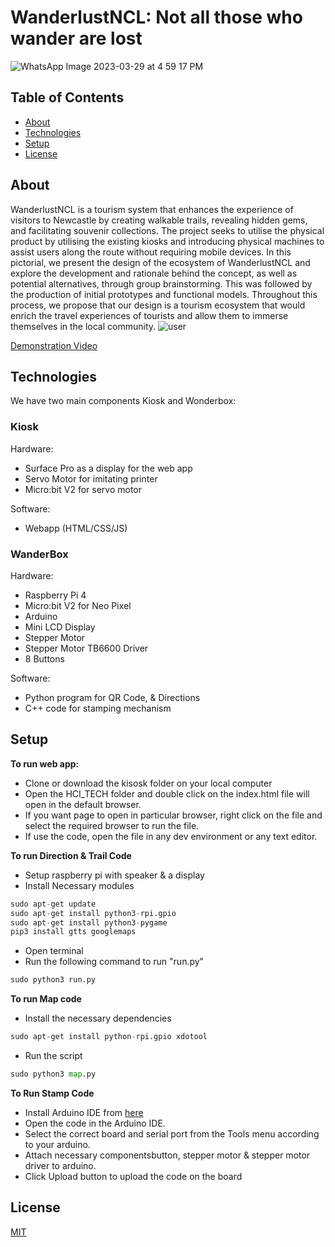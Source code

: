 # WanderlustNCL: Not all those who wander are lost
![WhatsApp Image 2023-03-29 at 4 59 17 PM](https://user-images.githubusercontent.com/75878788/228602856-99d7282c-331a-4257-8de6-ccb3a4b8612e.jpeg)

## Table of Contents
* [About](#about)
* [Technologies](#technologies)
* [Setup](#setup)
* [License](#license)

## About
WanderlustNCL is a tourism system that enhances the experience of visitors to Newcastle by creating walkable trails, revealing hidden gems, and facilitating souvenir collections. The project seeks to utilise the physical product by utilising the existing kiosks and introducing physical machines to assist users along the route without requiring mobile devices. In this pictorial, we present the design of the ecosystem of WanderlustNCL and explore the development and rationale behind the concept, as well as potential alternatives, through group brainstorming. This was followed by the production of initial prototypes and functional models. Throughout this process, we propose that our design is a tourism ecosystem that would enrich the travel experiences of tourists and allow them to immerse themselves in the local community.
![user](https://user-images.githubusercontent.com/75878788/228607731-e02f22ee-6369-4a51-9496-c82464a7cbb1.gif)

[Demonstration Video](https://vimeo.com/811339250)

## Technologies
We have two main components Kiosk and Wonderbox:

### Kiosk
Hardware:
- Surface Pro as a display for the web app
- Servo Motor for imitating printer
- Micro:bit V2 for servo motor

Software:
- Webapp (HTML/CSS/JS)

### WanderBox
Hardware:
- Raspberry Pi 4
- Micro:bit V2 for Neo Pixel
- Arduino
- Mini LCD Display
- Stepper Motor
- Stepper Motor TB6600 Driver
- 8 Buttons

Software:
- Python program for QR Code, & Directions
- C++ code for stamping mechanism

## Setup
**To run web app:**

- Clone or download the kisosk folder on your local computer
- Open the HCI_TECH folder and double click on the index.html file will open in the default browser. 
- If you want page to open in particular browser, right click on the file and select the required browser to run the file.
- If use the code, open the file in any dev environment or any text editor.

**To run Direction & Trail Code**

- Setup raspberry pi with speaker & a display
- Install Necessary modules

```python
sudo apt-get update
sudo apt-get install python3-rpi.gpio
sudo apt-get install python3-pygame
pip3 install gtts googlemaps
```
- Open terminal
- Run the following command to run "run.py"

```python
sudo python3 run.py
```

**To run Map code**
- Install the necessary dependencies

```python
sudo apt-get install python-rpi.gpio xdotool
```
- Run the script

```python
sudo python3 map.py
```

**To Run Stamp Code**
- Install Arduino IDE from [here](https://www.arduino.cc/en/software)
- Open the code in the Arduino IDE.
- Select the correct board and serial port from the Tools menu according to your arduino.
- Attach necessary componentsbutton, stepper motor & stepper motor driver to arduino.
- Click Upload button to upload the code on the board

## License
[MIT](https://choosealicense.com/licenses/mit/)
